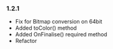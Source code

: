### 1.2.1
- Fix for Bitmap conversion on 64bit
- Added toColor() method
- Added OnFinalise() required method
- Refactor

